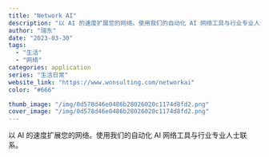 ```yaml
---
title: "Network AI"
description: "以 AI 的速度扩展您的网络。使用我们的自动化 AI 网络工具与行业专业人士联系。"
author: "瑞东"
date: "2023-03-30"
tags:
  - "生活"
  - "网络"
categories: application
series: "生活日常"
website_link: "https://www.wonsulting.com/networkai"
color: "#666"

thumb_image: "/img/0d578d46e0486b28026020c1174d8fd2.png"
cover_image: "/img/0d578d46e0486b28026020c1174d8fd2.png"
---
```


以 AI 的速度扩展您的网络。使用我们的自动化 AI 网络工具与行业专业人士联系。